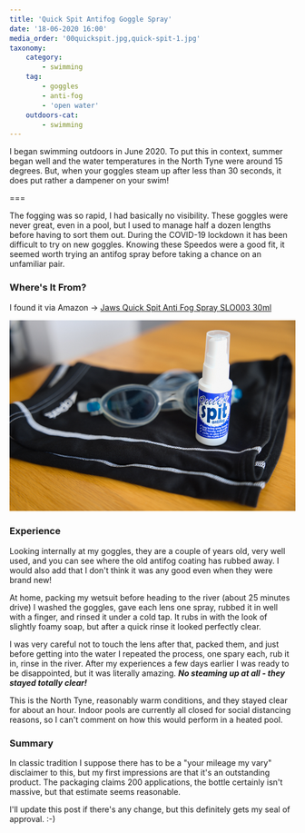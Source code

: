 ```yaml
---
title: 'Quick Spit Antifog Goggle Spray'
date: '18-06-2020 16:00'
media_order: '00quickspit.jpg,quick-spit-1.jpg'
taxonomy:
    category:
        - swimming
    tag:
        - goggles
        - anti-fog
        - 'open water'
    outdoors-cat:
        - swimming
---
```


I began swimming outdoors in June 2020. To put this in context, summer began well and the water temperatures in the North Tyne were around 15 degrees. But, when your goggles steam up after less than 30 seconds, it does put rather a dampener on your swim!

===

The fogging was so rapid, I had basically no visibility. These goggles were never great, even in a pool, but I used to manage half a dozen lengths before having to sort them out. During the COVID-19 lockdown it has been difficult to try on new goggles. Knowing these Speedos were a good fit, it seemed worth trying an antifog spray before taking a chance on an unfamiliar pair.

### Where's It From?

I found it via Amazon -> [Jaws Quick Spit Anti Fog Spray SLO003 30ml](https://www.amazon.co.uk/dp/B0012Q2S4W)

![quick-spit-1](quick-spit-1.jpg "quick-spit-1")

### Experience

Looking internally at my goggles, they are a couple of years old, very well used, and you can see where the old antifog coating has rubbed away. I would also add that I don't think it was any good even when they were brand new!

At home, packing my wetsuit before heading to the river (about 25 minutes drive) I washed the goggles, gave each lens one spray, rubbed it in well with a finger, and rinsed it under a cold tap. It rubs in with the look of slightly foamy soap, but after a quick rinse it looked perfectly clear.

I was very careful not to touch the lens after that, packed them, and just before getting into the water I repeated the process, one spary each, rub it in, rinse in the river. After my experiences a few days earlier I was ready to be disappointed, but it was literally amazing. ***No steaming up at all - they stayed totally clear!***

This is the North Tyne, reasonably warm conditions, and they stayed clear for about an hour. Indoor pools are currently all closed for social distancing reasons, so I can't comment on how this would perform in a heated pool.

### Summary

In classic tradition I suppose there has to be a "your mileage my vary" disclaimer to this, but my first impressions are that it's an outstanding product. The packaging claims 200 applications, the bottle certainly isn't massive, but that estimate seems reasonable.

I'll update this post if there's any change, but this definitely gets my seal of approval. :-)